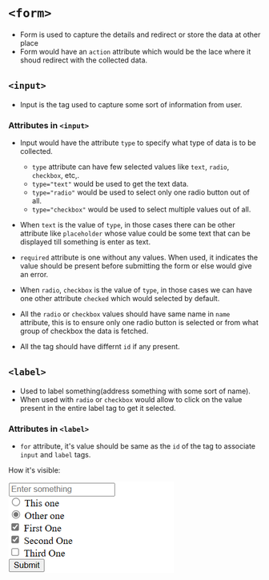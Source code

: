 # ` <form> `

- Form is used to capture the details and redirect or store the data at other place
- Form would have an `action` attribute which would be the lace where it shoud redirect with the collected data.

## ` <input> `

- Input is the tag used to capture some sort of information from user.

### Attributes in ` <input> `

- Input would have the attribute ` type ` to specify what type of data is to be collected.
  - `type` attribute can have few selected values like `text`, `radio`, `checkbox`, etc,.
  -  ` type="text" ` would be used to get the text data.
  -  ` type="radio" ` would be used to select only one radio button out of all.
  -  ` type="checkbox" ` would be used to select multiple values out of all.

- When `text` is the value of `type`, in those cases there can be other attribute like `placeholder` whose value could be some text that can be displayed till something is enter as text.

- `required` attribute is one without any values. When used, it indicates the value should be present before submitting the form or else would give an error. 

- When `radio`, `checkbox` is the value of `type`, in those cases we can have one other attribute `checked` which would selected by default.

- All the `radio` or `checkbox` values should have same name in `name` attribute, this is to ensure only one radio button is selected or from what group of checkbox the data is fetched.

- All the tag should have differnt `id` if any present.
  
## ` <label> `

- Used to label something(address something with some sort of name).
- When used with `radio` or `checkbox` would allow to click on the value present in the entire label tag to get it selected.

### Attributes in ` <label> `

- `for` attribute, it's value should be same as the `id` of the tag to associate `input` and `label` tags.


How it's visible:

![Form](../Assets/007_Form.png)


